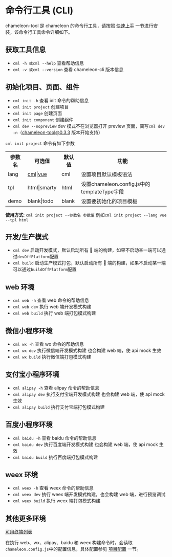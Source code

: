 # 命令行工具 (CLI)

chameleon-tool 是 chameleon 的命令行工具，请按照 [快速上手](quick_start.md) 一节进行安装，该命令行工具命令详细如下。

## 获取工具信息

- `cml -h 或cml --help` 查看帮助信息
- `cml -v 或cml --version` 查看 chameleon-cli 版本信息

## 初始化项目、页面、组件

- `cml init -h` 查看 init 命令的帮助信息
- `cml init project` 创建项目
- `cml init page` 创建页面
- `cml init component` 创建组件
- `cml dev --nopreview` dev 模式不在浏览器打开 preview 页面，简写`cml dev -n`（chameleon-tool@0.3.3 版本开始支持）

`cml init project` 命令有如下参数

<table>
  <tr><th>参数名</th><th>可选值</th><th>默认值</th><th>功能</th></tr>
  <tr><td>lang</td><td><a href="../view/cml.html">cml</a>|<a href="../view/vue.html">vue</a></td><td>cml</td><td>设置项目默认模板语法</td></tr>
  <tr><td>tpl</td><td>html|smarty</td><td>html</td><td>设置chameleon.config.js中的templateType字段</td></tr>
  <tr><td>demo</td><td>blank|todo</td><td>blank</td><td>设置要初始化的项目模板</td></tr>
</table>

<b>使用方式</b>: `cml init project --参数名 参数值`
例如`cml init project --lang vue --tpl html`

## 开发/生产模式

- `cml dev` 启动开发模式，默认启动所有  端的构建，如果不启动某一端可以通过`devOffPlatform`配置
- `cml build` 启动生产模式打包，默认启动所有  端的构建，如果不启动某一端可以通过`buildOffPlatform`配置

## web 环境

- `cml web -h` 查看 web 命令的帮助信息
- `cml web dev` 执行 web 端开发模式构建
- `cml web build` 执行 web 端打包模式构建

## 微信小程序环境

- `cml wx -h` 查看 wx 命令的帮助信息
- `cml wx dev` 执行微信端开发模式构建 也会构建 web 端，使 api mock 生效
- `cml wx build` 执行微信端打包模式构建

## 支付宝小程序环境

- `cml alipay -h` 查看 alipay 命令的帮助信息
- `cml alipay dev` 执行支付宝端开发模式构建 也会构建 web 端，使 api mock 生效
- `cml alipay build` 执行支付宝端打包模式构建

## 百度小程序环境

- `cml baidu -h` 查看 baidu 命令的帮助信息
- `cml baidu dev` 执行百度端开发模式构建 也会构建 web 端，使 api mock 生效
- `cml baidu build` 执行百度端打包模式构建

## weex 环境

- `cml weex -h` 查看 weex 命令的帮助信息
- `cml weex dev` 执行 weex 端开发模式构建，也会构建 web 端，进行预览调试
- `cml weex build` 执行 weex 端打包模式构建

## 其他更多环境

[可用终端列表](../framework/platform-list.html)

在执行 web、wx、alipay、baidu 和 weex 构建命令时，会读取`chameleon.config.js`中的配置信息，具体配置参见 [项目配置](../framework/config.md) 一节。
